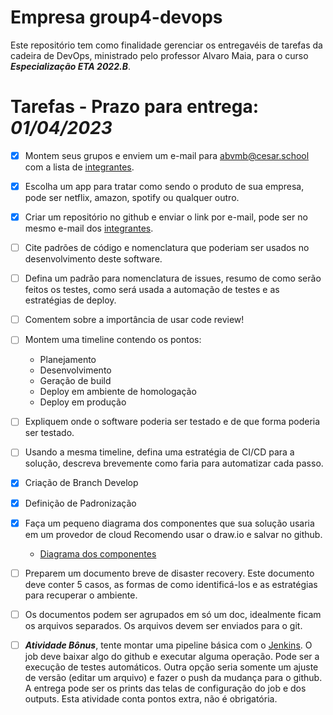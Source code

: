 # Empresa group4-devops

Este repositório tem como finalidade gerenciar os entregavéis de tarefas da cadeira de DevOps, ministrado pelo professor Alvaro Maia, para o curso ***Especialização ETA 2022.B***.


# Tarefas - Prazo para entrega: ***01/04/2023***
- [x] Montem seus grupos e enviem um e-mail para [abvmb@cesar.school](abvmb@cesar.school) com a lista de [integrantes](integrantes.txt).
- [x] Escolha um app para tratar como sendo o produto de sua empresa, pode ser netflix, amazon, spotify ou qualquer outro.
- [x] Criar um repositório no github e enviar o link por e-mail, pode ser no mesmo e-mail dos [integrantes](integrantes.txt).
- [ ] Cite padrões de código e nomenclatura que poderiam ser usados no desenvolvimento deste software.
- [ ] Defina um padrão para nomenclatura de issues, resumo de como serão feitos os testes, como será usada a automação de testes e as estratégias de deploy.
- [ ] Comentem sobre a importância de usar code review!
- [ ] Montem uma timeline contendo os pontos:
  - Planejamento
  - Desenvolvimento
  - Geração de build
  - Deploy em ambiente de homologação
  - Deploy em produção
- [ ] Expliquem onde o software poderia ser testado e de que forma poderia ser testado.
- [ ] Usando a mesma timeline, defina uma estratégia de CI/CD para a solução, descreva brevemente como faria para automatizar cada passo.

- [x] Criação de Branch Develop
- [x] Definição de Padronização 
- [x] Faça um pequeno diagrama dos componentes que sua solução usaria em um provedor de cloud Recomendo usar o draw.io e salvar no github. 
  - [Diagrama dos componentes](https://drive.google.com/file/d/1pMk84ukv0kH4RIXaeS4kBhf_eeUMh_RP/view?usp=sharing)
- [ ] Preparem um documento breve de disaster recovery. Este documento deve conter 5 casos, as formas de como identificá-los e as estratégias para recuperar o ambiente.
- [ ] Os documentos podem ser agrupados em só um doc, idealmente ficam os arquivos separados. Os arquivos devem ser enviados para o git.
- [ ] ***Atividade Bônus***, tente montar uma pipeline básica com o [Jenkins](https://www.jenkins.io). O job deve baixar algo do github e executar alguma operação. Pode ser a execução de testes automáticos. Outra opção seria somente um ajuste de versão (editar um arquivo) e fazer o push da mudança para o github. A entrega pode ser os prints das telas de configuração do job e dos outputs. Esta atividade conta pontos extra, não é obrigatória. 